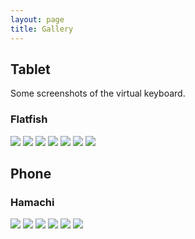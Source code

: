 ```yaml
---
layout: page
title: Gallery
---
```


## Tablet

Some screenshots of the virtual keyboard.

### Flatfish

<img class="flatfish" src="../img/flatfish0.png">
<img class="flatfish" src="../img/flatfish1.png">
<img class="flatfish" src="../img/flatfish2.png">
<img class="flatfish" src="../img/flatfish3.png">
<img class="flatfish" src="../img/flatfish4.png">
<img class="flatfish" src="../img/flatfish5.png">
<img class="flatfish" src="../img/flatfish6.png">

## Phone

### Hamachi

<img class="hamachi" src="../img/hamachi0.png">
<img class="hamachi" src="../img/hamachi1.png">
<img class="hamachi" src="../img/hamachi2.png">
<img class="hamachi" src="../img/hamachi3.png">
<img class="hamachi" src="../img/hamachi4.png">
<img class="hamachi" src="../img/hamachi5.png">
